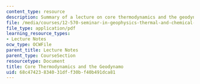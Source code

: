 ```yaml
---
content_type: resource
description: Summary of a lecture on core thermodynamics and the geodynamo.
file: /media/courses/12-570-seminar-in-geophysics-thermal-and-chemical-evolution-of-the-earth-spring-2005/68c47423834031dff30bf40b491dca81_240205_notes.pdf
file_type: application/pdf
learning_resource_types:
- Lecture Notes
ocw_type: OCWFile
parent_title: Lecture Notes
parent_type: CourseSection
resourcetype: Document
title: Core Thermodynamics and the Geodynamo
uid: 68c47423-8340-31df-f30b-f40b491dca81
---
```

